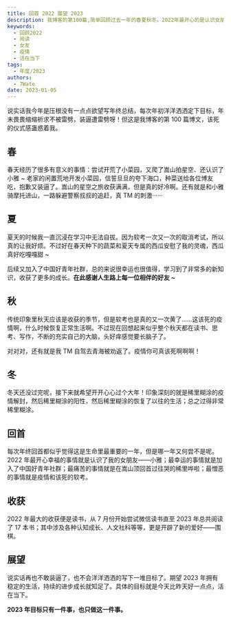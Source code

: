 ```yaml
---
title: 回首 2022 展望 2023
description: 我博客的第100篇,简单回顾过去一年的春夏秋冬。2022年最开心的是认识女朋友,最憎恶的是疫情,最大收获是持续阅读17本书。不再轻易定下目标,2023只做一件事:活在当下,今天比昨天进步一点。
keywords:
  - 回顾2022
  - 阅读
  - 女友
  - 疫情
  - 活在当下
tags:
  - 年度/2023
authors:
  - 7Wate
date: 2023-01-05
---
```


说实话我今年是压根没有一点点欲望写年终总结，每次年初洋洋洒洒定下目标，年末畏畏缩缩祈求不被雷劈，装逼遭雷劈呀！但这是我博客的第 100 篇博文，该死的仪式感蛊惑着我。

## 春

春天经历了很多有意义的事情：尝试开荒了小菜园，又爬了嵩山拍星空、还认识了小雅 ~ 老家的闲置荒地开发小菜园，信誓旦旦的夸下海口，种菜送给各位博友吃，抱歉又装逼了。嵩山的星空之旅收获满满，但是真的好冷啊。还有就是和小雅骑摩托进山，一路躲避警察叔叔的追赶，真 TM 的刺激······

## 夏

夏天的时候我一直沉浸在学习中无法自拔。因为软考一次又一次的取消考试，所以真的让我好烦。不过好在春天种下的蔬菜和夏天专属的西瓜安慰了我的灵魂，西瓜真好吃嘎嘎甜 ~

后续又加入了中国好青年社群，总的来说很幸运也很值得，学习到了非常多的新知识，收获了更多的成长。**在此感谢人生路上每一位相伴的好友 ~**

## 秋

传统印象里秋天应该是收获的季节，但是软考也是真的又一次黄了……这该死的疫情啊，什么时候恢复正常生活啊。不过现在回想起来似乎整个秋天都在读书、思考、写作，不断的充实自己的大脑，头好痒感觉要长脑子了。

对对对，还有就是我 TM 自驾去青海被劝返了。疫情你可真该死啊啊啊！

## 冬

冬天还没过完呢，接下来就希望开开心心过个大年！印象深刻的就是稀里糊涂的疫情解封，然后稀里糊涂的阳性，然后稀里糊涂的恢复了以往的生活；总之过得非常稀里糊涂。

## 回首

每次年终回首都似乎觉得这是生命里最重要的一年，但是哪一年又何尝不是呢。2022 年最开心幸福的事情就是认识了我的女朋友——小雅；最幸运的事情就是加入了中国好青年社群；最痛苦的事情就是在嵩山顶回首过往哭的稀里哗啦；最憎恶的事情就是疫情和该死的软考。

## 收获

2022 年最大的收获便是读书，从 7 月份开始尝试微信读书直至 2023 年总共阅读了 17 本书；其中涉及各种认知成长、人文社科等等，更是开辟了新的爱好——围棋。

## 展望

说实话再也不敢装逼了，也不会洋洋洒洒的写下一堆目标了。期望 2023 年拥有稳定的生活，持续的进步成长就知足了。具体的目标就是今天比昨天好一点点，活在当下。

**2023 年目标只有一件事，也只做这一件事。**
